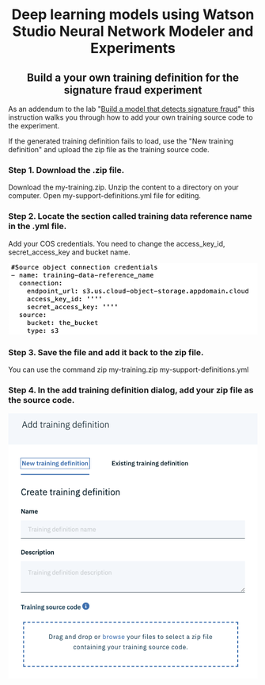 # <div align="center">Deep learning models using Watson Studio Neural Network Modeler and Experiments</div>

## <div align="center">Build a your own training definition for the signature fraud experiment</div>


As an addendum to the lab "[Build a model that detects signature fraud](https://github.com/IBM-DIS/workshop)" this instruction walks you through how to add your own training source code to the experiment.

If the generated training definition fails to load, use the "New training definition" and upload the zip file as the training source code.

### Step 1. Download the .zip file. 
Download the my-training.zip. Unzip the content to a directory on your computer. Open my-support-definitions.yml file for editing.

### Step 2. Locate the section called training data reference name in the .yml file. 
Add your COS credentials. You need to change the access_key_id, secret_access_key and bucket name.

![](images/02.png)

### Step 3. Save the file and add it back to the zip file. 
You can use the command zip my-training.zip my-support-definitions.yml

### Step 4. In the add training definition dialog, add your zip file as the source code.

![](images/01.png)
